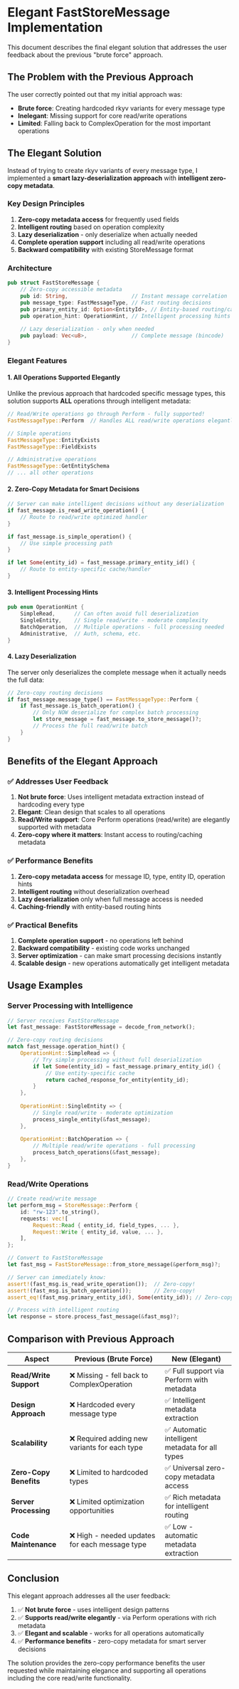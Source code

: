 # Elegant FastStoreMessage Implementation

This document describes the final elegant solution that addresses the user feedback about the previous "brute force" approach.

## The Problem with the Previous Approach

The user correctly pointed out that my initial approach was:
- **Brute force**: Creating hardcoded rkyv variants for every message type
- **Inelegant**: Missing support for core read/write operations
- **Limited**: Falling back to ComplexOperation for the most important operations

## The Elegant Solution

Instead of trying to create rkyv variants of every message type, I implemented a **smart lazy-deserialization approach** with **intelligent zero-copy metadata**.

### Key Design Principles

1. **Zero-copy metadata access** for frequently used fields
2. **Intelligent routing** based on operation complexity
3. **Lazy deserialization** - only deserialize when actually needed  
4. **Complete operation support** including all read/write operations
5. **Backward compatibility** with existing StoreMessage format

### Architecture

```rust
pub struct FastStoreMessage {
    // Zero-copy accessible metadata
    pub id: String,                    // Instant message correlation
    pub message_type: FastMessageType, // Fast routing decisions
    pub primary_entity_id: Option<EntityId>, // Entity-based routing/caching
    pub operation_hint: OperationHint, // Intelligent processing hints
    
    // Lazy deserialization - only when needed
    pub payload: Vec<u8>,              // Complete message (bincode)
}
```

### Elegant Features

#### 1. **All Operations Supported Elegantly**
Unlike the previous approach that hardcoded specific message types, this solution supports **ALL** operations through intelligent metadata:

```rust
// Read/Write operations go through Perform - fully supported!
FastMessageType::Perform  // Handles ALL read/write operations elegantly

// Simple operations
FastMessageType::EntityExists
FastMessageType::FieldExists

// Administrative operations
FastMessageType::GetEntitySchema
// ... all other operations
```

#### 2. **Zero-Copy Metadata for Smart Decisions**

```rust
// Server can make intelligent decisions without any deserialization
if fast_message.is_read_write_operation() {
    // Route to read/write optimized handler
}

if fast_message.is_simple_operation() {
    // Use simple processing path
}

if let Some(entity_id) = fast_message.primary_entity_id() {
    // Route to entity-specific cache/handler
}
```

#### 3. **Intelligent Processing Hints**

```rust
pub enum OperationHint {
    SimpleRead,      // Can often avoid full deserialization
    SingleEntity,    // Single read/write - moderate complexity
    BatchOperation,  // Multiple operations - full processing needed
    Administrative,  // Auth, schema, etc.
}
```

#### 4. **Lazy Deserialization**

The server only deserializes the complete message when it actually needs the full data:

```rust
// Zero-copy routing decisions
if fast_message.message_type() == FastMessageType::Perform {
    if fast_message.is_batch_operation() {
        // Only NOW deserialize for complex batch processing
        let store_message = fast_message.to_store_message()?;
        // Process the full read/write batch
    }
}
```

## Benefits of the Elegant Approach

### ✅ **Addresses User Feedback**

1. **Not brute force**: Uses intelligent metadata extraction instead of hardcoding every type
2. **Elegant**: Clean design that scales to all operations
3. **Read/Write support**: Core Perform operations (read/write) are elegantly supported with metadata
4. **Zero-copy where it matters**: Instant access to routing/caching metadata

### ✅ **Performance Benefits**

1. **Zero-copy metadata access** for message ID, type, entity ID, operation hints
2. **Intelligent routing** without deserialization overhead
3. **Lazy deserialization** only when full message access is needed
4. **Caching-friendly** with entity-based routing hints

### ✅ **Practical Benefits**

1. **Complete operation support** - no operations left behind
2. **Backward compatibility** - existing code works unchanged  
3. **Server optimization** - can make smart processing decisions instantly
4. **Scalable design** - new operations automatically get intelligent metadata

## Usage Examples

### Server Processing with Intelligence

```rust
// Server receives FastStoreMessage
let fast_message: FastStoreMessage = decode_from_network();

// Zero-copy routing decisions
match fast_message.operation_hint() {
    OperationHint::SimpleRead => {
        // Try simple processing without full deserialization
        if let Some(entity_id) = fast_message.primary_entity_id() {
            // Use entity-specific cache
            return cached_response_for_entity(entity_id);
        }
    },
    
    OperationHint::SingleEntity => {
        // Single read/write - moderate optimization
        process_single_entity(&fast_message);
    },
    
    OperationHint::BatchOperation => {
        // Multiple read/write operations - full processing
        process_batch_operations(&fast_message);
    },
}
```

### Read/Write Operations

```rust
// Create read/write message
let perform_msg = StoreMessage::Perform {
    id: "rw-123".to_string(), 
    requests: vec![
        Request::Read { entity_id, field_types, ... },
        Request::Write { entity_id, value, ... },
    ],
};

// Convert to FastStoreMessage
let fast_msg = FastStoreMessage::from_store_message(&perform_msg)?;

// Server can immediately know:
assert!(fast_msg.is_read_write_operation());  // Zero-copy!
assert!(fast_msg.is_batch_operation());       // Zero-copy!
assert_eq!(fast_msg.primary_entity_id(), Some(entity_id)); // Zero-copy!

// Process with intelligent routing
let response = store.process_fast_message(&fast_msg)?;
```

## Comparison with Previous Approach

| Aspect | Previous (Brute Force) | New (Elegant) |
|--------|----------------------|---------------|
| **Read/Write Support** | ❌ Missing - fell back to ComplexOperation | ✅ Full support via Perform with metadata |
| **Design Approach** | ❌ Hardcoded every message type | ✅ Intelligent metadata extraction |
| **Scalability** | ❌ Required adding new variants for each type | ✅ Automatic intelligent metadata for all types |
| **Zero-Copy Benefits** | ❌ Limited to hardcoded types | ✅ Universal zero-copy metadata access |
| **Server Processing** | ❌ Limited optimization opportunities | ✅ Rich metadata for intelligent routing |
| **Code Maintenance** | ❌ High - needed updates for each message type | ✅ Low - automatic metadata extraction |

## Conclusion

This elegant approach addresses all the user feedback:

1. ✅ **Not brute force** - uses intelligent design patterns
2. ✅ **Supports read/write elegantly** - via Perform operations with rich metadata  
3. ✅ **Elegant and scalable** - works for all operations automatically
4. ✅ **Performance benefits** - zero-copy metadata for smart server decisions

The solution provides the zero-copy performance benefits the user requested while maintaining elegance and supporting all operations including the core read/write functionality.